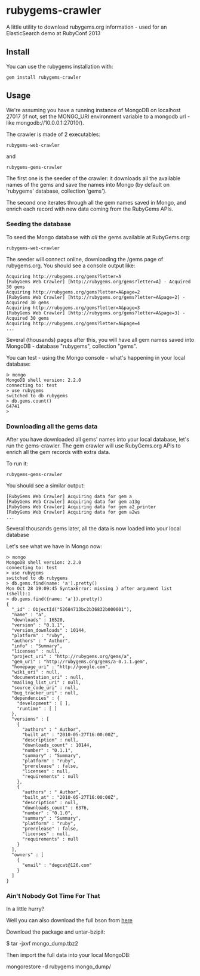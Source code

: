 rubygems-crawler
================

A little utility to download rubygems.org information - used for an ElasticSearch demo at RubyConf 2013

## Install

You can use the rubygems installation with:

    gem install rubygems-crawler

## Usage

We're assuming you have a running instance of MongoDB on localhost 27017 (if not, set the MONGO_URI environment variable to a mongodb url - like mongodb://10.0.0.1:27010/).

The crawler is made of 2 executables:

    rubygems-web-crawler
    
and

    rubygems-gems-crawler
    
    
The first one is the seeder of the crawler: it downloads all the available names of the gems and save the names into Mongo (by default on 'rubygems' database, collection 'gems').

The second one iterates through all the gem names saved in Mongo, and enrich each record with new data coming from the RubyGems APIs.

### Seeding the database

To seed the Mongo database with *all* the gems available at RubyGems.org:

    rubygems-web-crawler
    
The seeder will connect online, downloading the /gems page of rubygems.org. You should see a console output like:
    
    Acquiring http://rubygems.org/gems?letter=A
    [RubyGems Web Crawler] [http://rubygems.org/gems?letter=A] - Acquired 30 gems
    Acquiring http://rubygems.org/gems?letter=A&page=2
    [RubyGems Web Crawler] [http://rubygems.org/gems?letter=A&page=2] - Acquired 30 gems
    Acquiring http://rubygems.org/gems?letter=A&page=3
    [RubyGems Web Crawler] [http://rubygems.org/gems?letter=A&page=3] - Acquired 30 gems
    Acquiring http://rubygems.org/gems?letter=A&page=4
    ...
    
Several (thousands) pages after this, you will have all gem names saved into MongoDB - database "rubygems", collection "gems".

You can test - using the Mongo console - what's happening in your local database:

    ᐅ mongo
    MongoDB shell version: 2.2.0
    connecting to: test
    > use rubygems
    switched to db rubygems
    > db.gems.count()
    64741
    > 


### Downloading all the gems data

After you have downloaded all gems' names into your local database, let's run the gems-crawler. The gem crawler will use RubyGems.org APIs to enrich all the gem records with extra data.

To run it:

    rubygems-gems-crawler 

You should see a similar output:

    [RubyGems Web Crawler] Acquiring data for gem a
    [RubyGems Web Crawler] Acquiring data for gem a13g
    [RubyGems Web Crawler] Acquiring data for gem a2_printer
    [RubyGems Web Crawler] Acquiring data for gem a2ws
    ...

Several thousands gems later, all the data is now loaded into your local database

Let's see what we have in Mongo now:

    ᐅ mongo
    MongoDB shell version: 2.2.0
    connecting to: test
    > use rubygems
    switched to db rubygems
    > db.gems.find(name: 'a').pretty()
    Mon Oct 28 19:09:45 SyntaxError: missing ) after argument list (shell):1
    > db.gems.find({name: 'a'}).pretty()
    {
      "_id" : ObjectId("52684713bc2b36832b000001"),
      "name" : "a",
      "downloads" : 16520,
      "version" : "0.1.1",
      "version_downloads" : 10144,
      "platform" : "ruby",
      "authors" : " Author",
      "info" : "Summary",
      "licenses" : null,
      "project_uri" : "http://rubygems.org/gems/a",
      "gem_uri" : "http://rubygems.org/gems/a-0.1.1.gem",
      "homepage_uri" : "http://google.com",
      "wiki_uri" : null,
      "documentation_uri" : null,
      "mailing_list_uri" : null,
      "source_code_uri" : null,
      "bug_tracker_uri" : null,
      "dependencies" : {
        "development" : [ ],
        "runtime" : [ ]
      },
      "versions" : [
        {
          "authors" : " Author",
          "built_at" : "2010-05-27T16:00:00Z",
          "description" : null,
          "downloads_count" : 10144,
          "number" : "0.1.1",
          "summary" : "Summary",
          "platform" : "ruby",
          "prerelease" : false,
          "licenses" : null,
          "requirements" : null
        },
        {
          "authors" : " Author",
          "built_at" : "2010-05-27T16:00:00Z",
          "description" : null,
          "downloads_count" : 6376,
          "number" : "0.1.0",
          "summary" : "Summary",
          "platform" : "ruby",
          "prerelease" : false,
          "licenses" : null,
          "requirements" : null
        }
      ],
      "owners" : [
        {
          "email" : "degcat@126.com"
        }
      ]
    }


### Ain't Nobody Got Time For That

In a little hurry?

Well you can also download the full bson from [here](https://github.com/openmosix/rubygems-crawler/blob/master/downloads/mongo_dump.tbz2)

Download the package and untar-bzipit:

   $ tar -jxvf mongo_dump.tbz2

Then import the full data into your local MongoDB:

   mongorestore -d rubygems mongo_dump/
